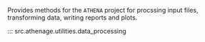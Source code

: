 Provides methods for the `ATHENA` project for procssing input files,
transforming data, writing reports and plots.

::: src.athenage.utilities.data_processing
